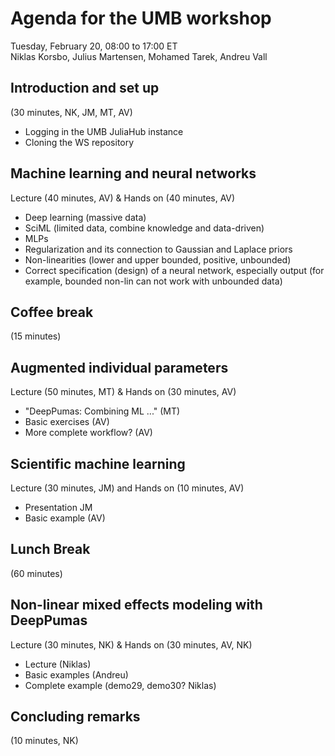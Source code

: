 # Agenda for the UMB workshop

Tuesday, February 20, 08:00 to 17:00 ET<br>
Niklas Korsbo, Julius Martensen, Mohamed Tarek, Andreu Vall

## Introduction and set up <br>
(30 minutes, NK, JM, MT, AV)

- Logging in the UMB JuliaHub instance
- Cloning the WS repository

## Machine learning and neural networks <br>
Lecture (40 minutes, AV) & Hands on (40 minutes, AV)

- Deep learning  (massive data)
- SciML (limited data, combine knowledge and data-driven)
- MLPs
- Regularization and its connection to Gaussian and Laplace priors
- Non-linearities (lower and upper bounded, positive, unbounded)
- Correct specification (design) of a neural network, especially output (for example, bounded non-lin can not work with unbounded data)

## Coffee break <br>
(15 minutes)

## Augmented individual parameters
Lecture (50 minutes, MT) & Hands on (30 minutes, AV)

- "DeepPumas: Combining ML ..." (MT)
- Basic exercises (AV)
- More complete workflow? (AV)

## Scientific machine learning <br>
Lecture (30 minutes, JM) and Hands on (10 minutes, AV)

- Presentation JM
- Basic example (AV)

## Lunch Break <br>
(60 minutes)

## Non-linear mixed effects modeling with DeepPumas
Lecture (30 minutes, NK) & Hands on (30 minutes, AV, NK)

- Lecture (Niklas)
- Basic examples (Andreu)
- Complete example (demo29, demo30? Niklas)
<!-- - How much data is it necessary to fit this (surprisingly little for dynamics; covariates need more though) -->
<!-- - Exercise: try with fewer patients. When does it stop working? fewer / more random effects in iNN -->

## Concluding remarks 
(10 minutes, NK)

<!-- 

## DeepPumas Tumor size modeling – identifying dynamics (60 minutes)

## DeepPumas survival modeling – automatic identification of hazard (45 minutes)

## Coffee Break (15 minutes)

## DeepPumas joint tumor size inhibition and overall survival model – automatic identification of tumor size effect on hazard (60 minutes)

-->

